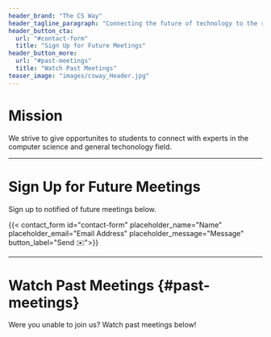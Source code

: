 ```yaml
---
header_brand: "The CS Way"
header_tagline_paragraph: "Connecting the future of technology to the researchers of today"
header_button_cta:
  url: "#contact-form"
  title: "Sign Up for Future Meetings"
header_button_more:
  url: "#past-meetings"
  title: "Watch Past Meetings"
teaser_image: "images/csway_Header.jpg" 
---
```


# Mission

We strive to give opportunites to students to connect with experts in the computer science and general techonology field. 

---
# Sign Up for Future Meetings

Sign up to notified of future meetings below.

{{< contact_form id="contact-form" placeholder_name="Name" placeholder_email="Email Address" placeholder_message="Message" button_label="Send ✉️">}}

---
# Watch Past Meetings {#past-meetings}

Were you unable to join us? Watch past meetings below!